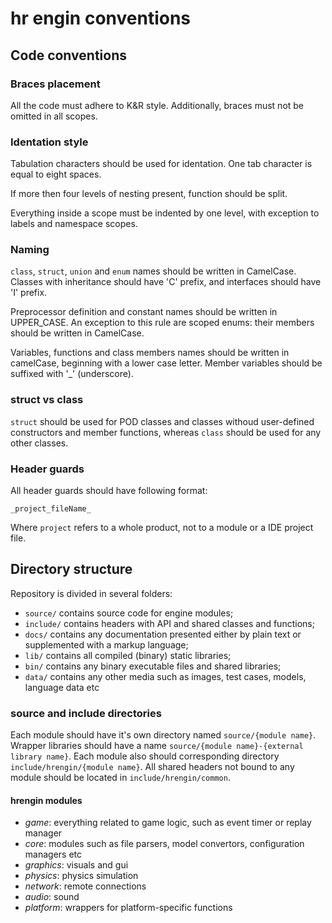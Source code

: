 hr engin conventions
====================

## Code conventions

### Braces placement

All the code must adhere to K&R style. Additionally, braces must not be omitted in all scopes.

### Identation style

Tabulation characters should be used for identation. One tab character is equal to eight spaces.

If more then four levels of nesting present, function should be split.

Everything inside a scope must be indented by one level, with exception to labels and namespace scopes.

### Naming

`class`, `struct`, `union` and `enum` names should be written in CamelCase. Classes with inheritance should have 'C' prefix, and interfaces should have 'I' prefix.

Preprocessor definition and constant names should be written in UPPER_CASE. An exception to this rule are scoped enums: their members should be written in CamelCase.

Variables, functions and class members names should be written in camelCase, beginning with a lower case letter. Member variables should be suffixed with '_' (underscore).

### struct vs class

`struct` should be used for POD classes and classes withoud user-defined constructors and member functions, whereas `class` should be used for any other classes. 

### Header guards

All header guards should have following format:

`_project_fileName_`

Where `project` refers to a whole product, not to a module or a IDE project file.

## Directory structure

Repository is divided in several folders:
- `source/` contains source code for engine modules;
- `include/` contains headers with API and shared classes and functions;
- `docs/` contains any documentation presented either by plain text or supplemented with a markup language;
- `lib/` contains all compiled (binary) static libraries;
- `bin/` contains any binary executable files and shared libraries;
- `data/` contains any other media such as images, test cases, models, language data etc

### source and include directories

Each module should have it's own directory named `source/{module name}`. Wrapper libraries should have a name `source/{module name}-{external library name}`. Each module also should corresponding directory `include/hrengin/{module name}`. All shared headers not bound to any module should be located in `include/hrengin/common`.

#### hrengin modules

- *game*: everything related to game logic, such as event timer or replay manager
- *core*: modules such as file parsers, model convertors, configuration managers etc
- *graphics*: visuals and gui
- *physics*: physics simulation
- *network*: remote connections
- *audio*: sound
- *platform*: wrappers for platform-specific functions
